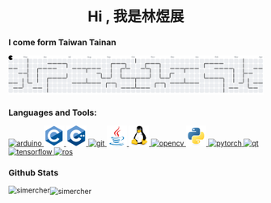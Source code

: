 <h1 align="center">Hi , 我是林煜展</h1>
<h3 align="left">I come form Taiwan Tainan</h3>

<picture>
  <source media="(prefers-color-scheme: dark)" srcset="https://raw.githubusercontent.com/simercher/simercher/output/pacman-contribution-graph-dark.svg">
  <source media="(prefers-color-scheme: light)" srcset="https://raw.githubusercontent.com/simercher/simercher/output/pacman-contribution-graph.svg">
  <img alt="pacman contribution graph" src="https://raw.githubusercontent.com/simercher/simercher/output/pacman-contribution-graph.svg">
</picture>

<!-- _generated with [abozanona/pacman-contribution-graph](https://abozanona.github.io/pacman-contribution-graph/)_ -->


<h3 align="left">Languages and Tools:</h3>
<p align="left">
  <a href="https://www.arduino.cc/" target="_blank" rel="noreferrer">
    <img src="https://cdn.worldvectorlogo.com/logos/arduino-1.svg" alt="arduino" width="40" height="40"/>
  </a>
  <a href="https://www.cprogramming.com/" target="_blank" rel="noreferrer">
    <img src="https://raw.githubusercontent.com/devicons/devicon/master/icons/c/c-original.svg" alt="c" width="40" height="40"/>
  </a>
  <a href="https://www.w3schools.com/cpp/" target="_blank" rel="noreferrer">
    <img src="https://raw.githubusercontent.com/devicons/devicon/master/icons/cplusplus/cplusplus-original.svg" alt="cplusplus" width="40" height="40"/>
  </a>
  <a href="https://git-scm.com/" target="_blank" rel="noreferrer">
    <img src="https://www.vectorlogo.zone/logos/git-scm/git-scm-icon.svg" alt="git" width="40" height="40"/>
  </a>
  <a href="https://www.java.com" target="_blank" rel="noreferrer">
    <img src="https://raw.githubusercontent.com/devicons/devicon/master/icons/java/java-original.svg" alt="java" width="40" height="40"/>
  </a>
  <a href="https://www.linux.org/" target="_blank" rel="noreferrer">
    <img src="https://raw.githubusercontent.com/devicons/devicon/master/icons/linux/linux-original.svg" alt="linux" width="40" height="40"/>
  </a>
  <a href="https://opencv.org/" target="_blank" rel="noreferrer">
    <img src="https://www.vectorlogo.zone/logos/opencv/opencv-icon.svg" alt="opencv" width="40" height="40"/>
  </a>
  <a href="https://www.python.org" target="_blank" rel="noreferrer">
    <img src="https://raw.githubusercontent.com/devicons/devicon/master/icons/python/python-original.svg" alt="python" width="40" height="40"/>
  </a>
  <a href="https://pytorch.org/" target="_blank" rel="noreferrer">
    <img src="https://www.vectorlogo.zone/logos/pytorch/pytorch-icon.svg" alt="pytorch" width="40" height="40"/>
  </a>
  <a href="https://www.qt.io/" target="_blank" rel="noreferrer">
    <img src="https://upload.wikimedia.org/wikipedia/commons/0/0b/Qt_logo_2016.svg" alt="qt" width="40" height="40"/>
  </a>
  <a href="https://www.tensorflow.org" target="_blank" rel="noreferrer">
    <img src="https://www.vectorlogo.zone/logos/tensorflow/tensorflow-icon.svg" alt="tensorflow" width="40" height="40"/>
  </a>
  <a href="https://www.ros.org/" target="_blank" rel="noreferrer">
    <img src="https://upload.wikimedia.org/wikipedia/commons/b/bb/Ros_logo.svg" alt="ros" width="40" height="40"/>
  </a>
</p>


### Github Stats
<p><img align="left" src="https://github-readme-stats.vercel.app/api/top-langs/?username=Simercher&layout=compact&langs_count=6&hide=Batchfile" alt="simercher" /></p>
<!-- ![Top Langs](https://github-readme-stats.vercel.app/api/top-langs/?username=Simercher&layout=compact&langs_count=6&hide=Batchfile) -->
<p><img align="center" src="https://github-readme-stats.vercel.app/api?username=Simercher&include_all_commits=true&rank_icon=github&show_icons=true" alt="simercher" /></p>
<!-- ![](https://github-readme-stats.vercel.app/api?username=Simercher&include_all_commits=true&rank_icon=github&show_icons=true) -->

<!-- tools:
https://github.com/anuraghazra/github-readme-stats?tab=readme-ov-file#showing-icons -->
